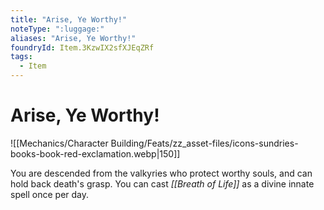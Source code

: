 ```yaml
---
title: "Arise, Ye Worthy!"
noteType: ":luggage:"
aliases: "Arise, Ye Worthy!"
foundryId: Item.3KzwIX2sfXJEqZRf
tags:
  - Item
---
```


# Arise, Ye Worthy!
![[Mechanics/Character Building/Feats/zz_asset-files/icons-sundries-books-book-red-exclamation.webp|150]]

You are descended from the valkyries who protect worthy souls, and can hold back death's grasp. You can cast _[[Breath of Life]]_ as a divine innate spell once per day.
